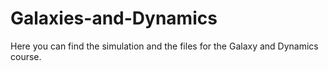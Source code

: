# Galaxies-and-Dynamics
Here you can find the simulation and the files for the Galaxy and Dynamics course.
